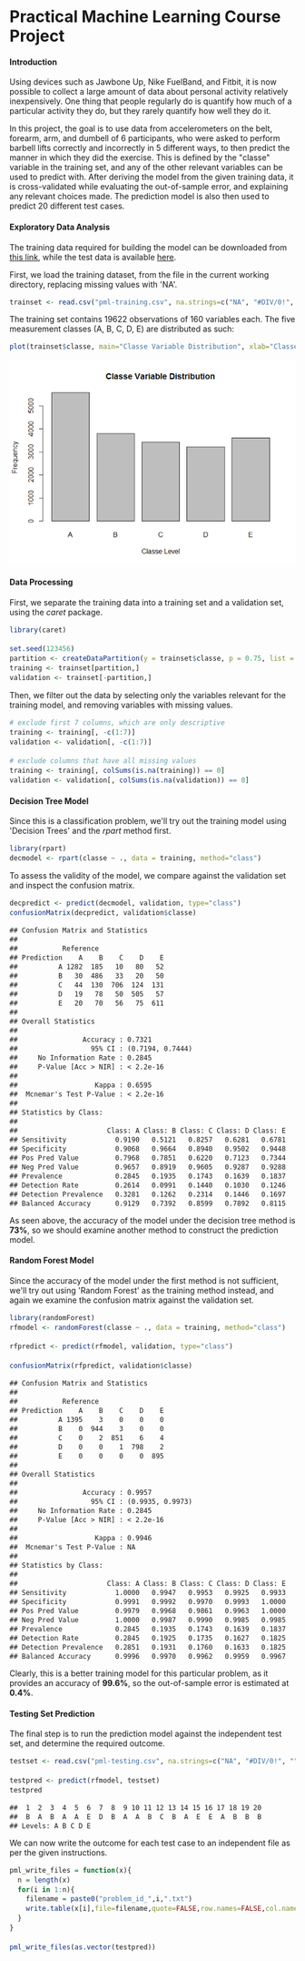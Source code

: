 # Practical Machine Learning Course Project

#### Introduction
Using devices such as Jawbone Up, Nike FuelBand, and Fitbit, it is now possible to collect a large amount of data about personal activity relatively inexpensively. One thing that people regularly do is quantify how much of a particular activity they do, but they rarely quantify how well they do it. 

In this project, the goal is to use data from accelerometers on the belt, forearm, arm, and dumbell of 6 participants, who were asked to perform barbell lifts correctly and incorrectly in 5 different ways, to then predict the manner in which they did the exercise. This is defined by the "classe" variable in the training set, and any of the other relevant variables can be used to predict with. After deriving the model from the given training data, it is cross-validated while evaluating the out-of-sample error, and explaining any relevant choices made. The prediction model is also then used to predict 20 different test cases. 

#### Exploratory Data Analysis
The training data required for building the model can be downloaded from [this link][1], while the test data is available [here][2].  

[1]:https://d396qusza40orc.cloudfront.net/predmachlearn/pml-training.csv
[2]:https://d396qusza40orc.cloudfront.net/predmachlearn/pml-testing.csv

First, we load the training dataset, from the file in the current working directory, replacing missing values with 'NA'.

```r
trainset <- read.csv("pml-training.csv", na.strings=c("NA", "#DIV/0!", ""))
```

The training set contains 19622 observations of 160 variables each. The five measurement classes (A, B, C, D, E) are distributed as such:

```r
plot(trainset$classe, main="Classe Variable Distribution", xlab="Classe Level", ylab="Frequency")
```

![](Practical_Machine_Learning_Project_files/figure-html/plot-1.png) 

#### Data Processing
First, we separate the training data into a training set and a validation set, using the *caret* package.

```r
library(caret)

set.seed(123456)
partition <- createDataPartition(y = trainset$classe, p = 0.75, list = FALSE)
training <- trainset[partition,]
validation <- trainset[-partition,]
```

Then, we filter out the data by selecting only the variables relevant for the training model, and removing variables with missing values.

```r
# exclude first 7 columns, which are only descriptive
training <- training[, -c(1:7)]
validation <- validation[, -c(1:7)]

# exclude columns that have all missing values
training <- training[, colSums(is.na(training)) == 0]
validation <- validation[, colSums(is.na(validation)) == 0]
```

#### Decision Tree Model
Since this is a classification problem, we'll
try out the training model using 'Decision Trees' and the *rpart* method first.

```r
library(rpart)
decmodel <- rpart(classe ~ ., data = training, method="class")
```

To assess the validity of the model, we compare against the validation set and inspect the confusion matrix.

```r
decpredict <- predict(decmodel, validation, type="class")
confusionMatrix(decpredict, validation$classe)
```

```
## Confusion Matrix and Statistics
## 
##           Reference
## Prediction    A    B    C    D    E
##          A 1282  185   10   80   52
##          B   30  486   33   20   50
##          C   44  130  706  124  131
##          D   19   78   50  505   57
##          E   20   70   56   75  611
## 
## Overall Statistics
##                                           
##                Accuracy : 0.7321          
##                  95% CI : (0.7194, 0.7444)
##     No Information Rate : 0.2845          
##     P-Value [Acc > NIR] : < 2.2e-16       
##                                           
##                   Kappa : 0.6595          
##  Mcnemar's Test P-Value : < 2.2e-16       
## 
## Statistics by Class:
## 
##                      Class: A Class: B Class: C Class: D Class: E
## Sensitivity            0.9190   0.5121   0.8257   0.6281   0.6781
## Specificity            0.9068   0.9664   0.8940   0.9502   0.9448
## Pos Pred Value         0.7968   0.7851   0.6220   0.7123   0.7344
## Neg Pred Value         0.9657   0.8919   0.9605   0.9287   0.9288
## Prevalence             0.2845   0.1935   0.1743   0.1639   0.1837
## Detection Rate         0.2614   0.0991   0.1440   0.1030   0.1246
## Detection Prevalence   0.3281   0.1262   0.2314   0.1446   0.1697
## Balanced Accuracy      0.9129   0.7392   0.8599   0.7892   0.8115
```

As seen above, the accuracy of the model under the decision tree method is **73%**, so we should examine another method to construct the prediction model.

#### Random Forest Model
Since the accuracy of the model under the first method is not sufficient, we'll try out using 'Random Forest' as the training method instead, and again we examine the confusion matrix against the validation set.


```r
library(randomForest)
rfmodel <- randomForest(classe ~ ., data = training, method="class")

rfpredict <- predict(rfmodel, validation, type="class")

confusionMatrix(rfpredict, validation$classe)
```

```
## Confusion Matrix and Statistics
## 
##           Reference
## Prediction    A    B    C    D    E
##          A 1395    3    0    0    0
##          B    0  944    3    0    0
##          C    0    2  851    6    4
##          D    0    0    1  798    2
##          E    0    0    0    0  895
## 
## Overall Statistics
##                                           
##                Accuracy : 0.9957          
##                  95% CI : (0.9935, 0.9973)
##     No Information Rate : 0.2845          
##     P-Value [Acc > NIR] : < 2.2e-16       
##                                           
##                   Kappa : 0.9946          
##  Mcnemar's Test P-Value : NA              
## 
## Statistics by Class:
## 
##                      Class: A Class: B Class: C Class: D Class: E
## Sensitivity            1.0000   0.9947   0.9953   0.9925   0.9933
## Specificity            0.9991   0.9992   0.9970   0.9993   1.0000
## Pos Pred Value         0.9979   0.9968   0.9861   0.9963   1.0000
## Neg Pred Value         1.0000   0.9987   0.9990   0.9985   0.9985
## Prevalence             0.2845   0.1935   0.1743   0.1639   0.1837
## Detection Rate         0.2845   0.1925   0.1735   0.1627   0.1825
## Detection Prevalence   0.2851   0.1931   0.1760   0.1633   0.1825
## Balanced Accuracy      0.9996   0.9970   0.9962   0.9959   0.9967
```

Clearly, this is a better training model for this particular problem, as it provides an accuracy of **99.6%**, so the out-of-sample error is estimated at **0.4%**. 

#### Testing Set Prediction
The final step is to run the prediction model against the independent test set, and determine the required outcome. 

```r
testset <- read.csv("pml-testing.csv", na.strings=c("NA", "#DIV/0!", ""))

testpred <- predict(rfmodel, testset)
testpred
```

```
##  1  2  3  4  5  6  7  8  9 10 11 12 13 14 15 16 17 18 19 20 
##  B  A  B  A  A  E  D  B  A  A  B  C  B  A  E  E  A  B  B  B 
## Levels: A B C D E
```

We can now write the outcome for each test case to an independent file as per the given instructions.

```r
pml_write_files = function(x){
  n = length(x)
  for(i in 1:n){
    filename = paste0("problem_id_",i,".txt")
    write.table(x[i],file=filename,quote=FALSE,row.names=FALSE,col.names=FALSE)
  }
}

pml_write_files(as.vector(testpred))
```

